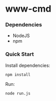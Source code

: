 www-cmd
=======

### Dependencies

* NodeJS
* npm

### Quick Start

Install dependencies:

    npm install
    
Run:

    node run.js
